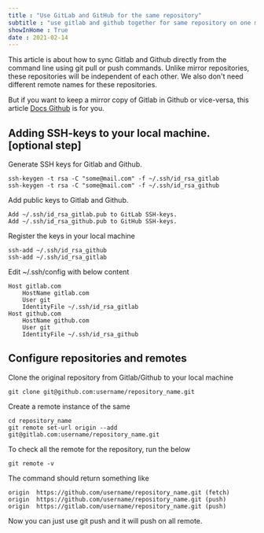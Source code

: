 ```yaml
---
title : "Use GitLab and GitHub for the same repository" 
subtitle : "use gitlab and github together for same repository on one machine" 
showInHome : True
date : 2021-02-14
---
```


This article is about how to sync Gitlab and Github directly from the command line using git pull or push commands. Unlike mirror repositories, these repositories will be independent of each other. We also don't need different remote names for these repositories.

But if you want to keep a mirror copy of Gitlab in Github or vice-versa, this article [Docs Github](https://docs.gitlab.com/ee/user/project/repository/repository_mirroring.html) is for you.

## Adding SSH-keys to your local machine. [optional step]

Generate SSH keys for Gitlab and Github.
	
	ssh-keygen -t rsa -C "some@mail.com" -f ~/.ssh/id_rsa_gitlab 
	ssh-keygen -t rsa -C "some@mail.com" -f ~/.ssh/id_rsa_github

Add public keys to Gitlab and Github.

	Add ~/.ssh/id_rsa_gitlab.pub to GitLab SSH-keys.
	Add ~/.ssh/id_rsa_github.pub to GitHub SSH-keys.

Register the keys in your local machine

	ssh-add ~/.ssh/id_rsa_github
	ssh-add ~/.ssh/id_rsa_gitlab

Edit ~/.ssh/config  with below content


	Host gitlab.com
		HostName gitlab.com
		User git
		IdentityFile ~/.ssh/id_rsa_gitlab
	Host github.com
		HostName github.com
		User git
		IdentityFile ~/.ssh/id_rsa_github


## Configure repositories and remotes

Clone the original repository from Gitlab/Github to your local machine

	git clone git@github.com:username/repository_name.git

Create a remote instance of the same

	cd repository_name
	git remote set-url origin --add git@gitlab.com:username/repository_name.git

To check all the remote for the repository, run the below

	git remote -v

The command should return something like 

	origin	https://github.com/username/repository_name.git (fetch)
	origin	https://github.com/username/repository_name.git (push)
	origin	https://gitlab.com/username/repository_name.git (push)

Now you can just use git push and it will push on all remote.
